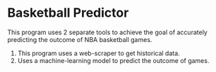 # Basketball Predictor

This program uses 2 separate tools to achieve the goal of accurately predicting the outcome of NBA
basketball games.

1. This program uses a web-scraper to get historical data.
2. Uses a machine-learning model to predict the outcome of games.